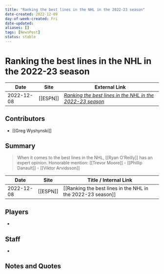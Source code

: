 ```yaml
---
title: "Ranking the best lines in the NHL in the 2022-23 season"
date-created: 2022-12-09
day-of-week-created: Fri
date-updated: 
aliases: []
tags: [NewsPost]
status: stable
---
```


# Ranking the best lines in the NHL in the 2022-23 season

| Date       | Site     | External Link                                                                                                                                           |
| ---------- | -------- | ------------------------------------------------------------------------------------------------------------------------------------------------------- |
| 2022-12-08 | [[ESPN]] | [*Ranking the best lines in the NHL in the 2022-23 season*](https://www.espn.com/nhl/insider/story/_/id/35204274/ranking-best-lines-nhl-2022-23-season) |

## Contributors
- [[Greg Wyshynski]]

## Summary
> When it comes to the best lines in the NHL, [[Ryan O'Reilly]] has an expert opinion.
> Honorable mention: [[Trevor Moore]] - [[Phillip Danault]] - [[Viktor Arvidsson]]

| Date       | Site     | Title / Internal Link                                       |
| ---------- | -------- | ----------------------------------------------------------- |
| 2022-12-08 | [[ESPN]] | [[Ranking the best lines in the NHL in the 2022-23 season]] |

## Players
- 

## Staff
- 

## Notes and Quotes
> 

